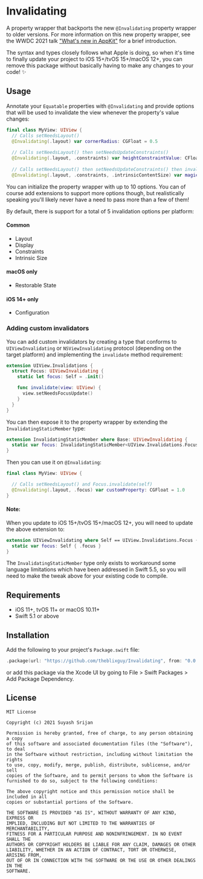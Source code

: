 # Invalidating

A property wrapper that backports the new `@Invalidating` property wrapper to older versions. For more information on this new property wrapper, see the WWDC 2021 talk ["What's new in AppKit"](https://developer.apple.com/wwdc21/10054) for a brief introduction.

The syntax and types closely follows what Apple is doing, so when it's time to finally update your project to iOS 15+/tvOS 15+/macOS 12+, you can remove this package without basically having to make any changes to your code! ✨

## Usage

Annotate your `Equatable` properties with `@Invalidating` and provide options that will be used to invalidate the view whenever the property's value changes:

```swift
final class MyView: UIView {
  // Calls setNeedsLayout()
  @Invalidating(.layout) var cornerRadius: CGFloat = 0.5
  
  // Calls setNeedsLayout() then setNeedsUpdateConstraints()
  @Invalidating(.layout, .constraints) var heightConstraintValue: CFloat = 200
  
  // Calls setNeedsLayout() then setNeedsUpdateConstraints() then invalidateIntrinsicContentSize()
  @Invalidating(.layout, .constraints, .intrinsicContentSize) var magicProperty: CGFloat = 1234
```

You can initialize the property wrapper with up to 10 options. You can of course add extensions to support more options though, but realistically speaking you'll likely never have a need to pass more than a few of them!

By default, there is support for a total of 5 invalidation options per platform:

#### Common
- Layout
- Display
- Constraints
- Intrinsic Size

#### macOS only
- Restorable State

#### iOS 14+ only
- Configuration

### Adding custom invalidators

You can add custom invalidators by creating a type that conforms to `UIViewInvalidating` or `NSViewInvalidating` protocol (depending on the target platform) and implementing the `invalidate` method requirement:

```swift
extension UIView.Invalidations {
  struct Focus: UIViewInvalidating {
    static let focus: Self = .init()

    func invalidate(view: UIView) {
      view.setNeedsFocusUpdate()
    }
  }
}
```

You can then expose it to the property wrapper by extending the `InvalidatingStaticMember` type:

```swift
extension InvalidatingStaticMember where Base: UIViewInvalidating {
  static var focus: InvalidatingStaticMember<UIView.Invalidations.Focus> { .init(.focus) }
}
```

Then you can use it on `@Invalidating`:

```swift
final class MyView: UIView {

  // Calls setNeedsLayout() and Focus.invalidate(self)
  @Invalidating(.layout, .focus) var customProperty: CGFloat = 1.0
}
```

#### Note: 

When you update to iOS 15+/tvOS 15+/macOS 12+, you will need to update the above extension to:

```swift
extension UIViewInvalidating where Self == UIView.Invalidations.Focus {
  static var focus: Self { .focus }
}
```

The `InvalidatingStaticMember` type only exists to workaround some language limitations which have been addressed in Swift 5.5, so you will need to make the tweak above for your existing code to compile.

## Requirements

- iOS 11+, tvOS 11+ or macOS 10.11+
- Swift 5.1 or above

## Installation

Add the following to your project's `Package.swift` file:

```swift
.package(url: "https://github.com/theblixguy/Invalidating", from: "0.0.4")
```

or add this package via the Xcode UI by going to File > Swift Packages > Add Package Dependency.

## License

```
MIT License

Copyright (c) 2021 Suyash Srijan

Permission is hereby granted, free of charge, to any person obtaining a copy
of this software and associated documentation files (the "Software"), to deal
in the Software without restriction, including without limitation the rights
to use, copy, modify, merge, publish, distribute, sublicense, and/or sell
copies of the Software, and to permit persons to whom the Software is
furnished to do so, subject to the following conditions:

The above copyright notice and this permission notice shall be included in all
copies or substantial portions of the Software.

THE SOFTWARE IS PROVIDED "AS IS", WITHOUT WARRANTY OF ANY KIND, EXPRESS OR
IMPLIED, INCLUDING BUT NOT LIMITED TO THE WARRANTIES OF MERCHANTABILITY,
FITNESS FOR A PARTICULAR PURPOSE AND NONINFRINGEMENT. IN NO EVENT SHALL THE
AUTHORS OR COPYRIGHT HOLDERS BE LIABLE FOR ANY CLAIM, DAMAGES OR OTHER
LIABILITY, WHETHER IN AN ACTION OF CONTRACT, TORT OR OTHERWISE, ARISING FROM,
OUT OF OR IN CONNECTION WITH THE SOFTWARE OR THE USE OR OTHER DEALINGS IN THE
SOFTWARE.
```
